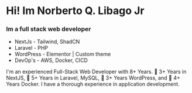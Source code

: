 # Hi! Im Norberto Q. Libago Jr

### Im a full stack web developer

- NextJs - Tailwind, ShadCN
- Laravel - PHP
- WordPress - Elementor | Custom theme
- DevOp's - AWS, Docker, CICD

I'm an experienced Full-Stack Web Developer with 8+ Years. 🚀 3+ Years in NextJS, 🚀 5+ Years in Laravel, MySQL, 🚀 3+ Years WordPress, and 🚀 4+ Years Docker. I have a thorough experience in application development.
